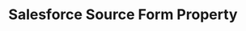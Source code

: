 ---
content-type: "api-form"
form-type: "source"
key: "source-form-properties-salesforce-object"

title: "Salesforce Source Form Property"
api-type: "salesforce"
display-name: "Salesforce"

source-type: "saas"
docs-name: "salesforce"

description: ""

object-attributes:
  - name: "api_type"
    type: "string"
    required: true
    description: "The Salesforce API Stitch should use to extract data. Possible values are `REST` or `BULK`. [Read about the pros and cons of each API here]({{ site.baseurl }}/integrations/saas/salesforce#bulk-vs-rest-api)."
    value: "BULK"

  - name: "is_sandbox"
    type: "string"
    required: false
    description: "If `true`, the Salesforce account being connected is a sandbox."
    value: "false"

  - name: "quota_percent_per_run"
    type: "string"
    required: false
    description: "The maximum percentage of Salesforce API quota allowed per replication job."
    value: "20"

  - name: "quota_percent_total"
    type: "string"
    required: false
    description: "The maximum percentage of Salesforce API quota allowed per day."
    value: "80"

  - name: "select_fields_by_default"
    type: "string"
    required: true
    description: "If `true`, Stitch will automatically set new fields added in Salesforce to replicate."
    value: "false"
---